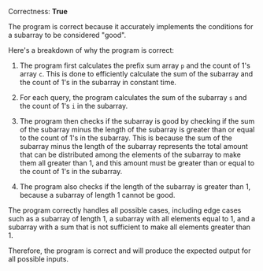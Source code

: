 Correctness: **True**

The program is correct because it accurately implements the conditions for a subarray to be considered "good". 

Here's a breakdown of why the program is correct:

1. The program first calculates the prefix sum array `p` and the count of 1's array `c`. This is done to efficiently calculate the sum of the subarray and the count of 1's in the subarray in constant time.

2. For each query, the program calculates the sum of the subarray `s` and the count of 1's `i` in the subarray. 

3. The program then checks if the subarray is good by checking if the sum of the subarray minus the length of the subarray is greater than or equal to the count of 1's in the subarray. This is because the sum of the subarray minus the length of the subarray represents the total amount that can be distributed among the elements of the subarray to make them all greater than 1, and this amount must be greater than or equal to the count of 1's in the subarray.

4. The program also checks if the length of the subarray is greater than 1, because a subarray of length 1 cannot be good.

The program correctly handles all possible cases, including edge cases such as a subarray of length 1, a subarray with all elements equal to 1, and a subarray with a sum that is not sufficient to make all elements greater than 1. 

Therefore, the program is correct and will produce the expected output for all possible inputs.